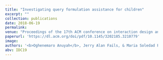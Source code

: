 ```yaml
---
title: "Investigating query formulation assistance for children"
excerpt: ""
collection: publications
date: 2018-06-19
permalink:
venue: "Proceedings of the 17th ACM conference on interaction design and children (IDC '18)."
paperurl: 'https://dl.acm.org/doi/pdf/10.1145/3202185.3210779'
image:
authors: '<b>Oghenemaro Anuyah</b>, Jerry Alan Fails, & Maria Soledad Pera.'
abv: IDC19
---
```

